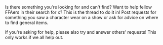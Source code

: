 Is there something you're looking for and can't find? Want to help fellow FFAers in their search for x? This is the thread to do it in! Post requests for something you saw a character wear on a show or ask for advice on where to find general items.

If you're asking for help, please also try and answer others' requests! This only works if we all help out.
